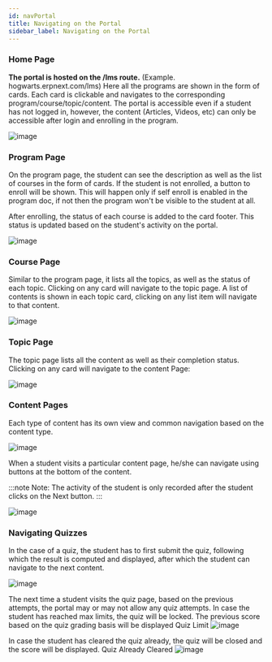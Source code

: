 ```yaml
---
id: navPortal
title: Navigating on the Portal
sidebar_label: Navigating on the Portal
---
```


### Home Page

**The portal is hosted on the /lms route.** (Example. hogwarts.erpnext.com/lms) Here all the programs are shown in the form of cards. Each card is clickable and navigates to the corresponding program/course/topic/content. The portal is accessible even if a student has not logged in, however, the content (Articles, Videos, etc) can only be accessible after login and enrolling in the program.

![image](images/image.jpg)

### Program Page

On the program page, the student can see the description as well as the list of courses in the form of cards. If the student is not enrolled, a button to enroll will be shown. This will happen only if self enroll is enabled in the program doc, if not then the program won't be visible to the student at all.

After enrolling, the status of each course is added to the card footer. This status is updated based on the student's activity on the portal.

![image](images/image.jpg)

### Course Page

Similar to the program page, it lists all the topics, as well as the status of each topic. Clicking on any card will navigate to the topic page. A list of contents is shown in each topic card, clicking on any list item will navigate to that content.

![image](images/image.jpg)

### Topic Page

The topic page lists all the content as well as their completion status. Clicking on any card will navigate to the content Page:

![image](images/image.jpg)

### Content Pages

Each type of content has its own view and common navigation based on the content type.

![image](images/image.jpg)

When a student visits a particular content page, he/she can navigate using buttons at the bottom of the content.

:::note
Note: The activity of the student is only recorded after the student clicks on the Next button.
:::

![image](images/image.jpg)

### Navigating Quizzes

In the case of a quiz, the student has to first submit the quiz, following which the result is computed and displayed, after which the student can navigate to the next content.

![image](images/image.jpg)

The next time a student visits the quiz page, based on the previous attempts, the portal may or may not allow any quiz attempts. In case the student has reached max limits, the quiz will be locked. The previous score based on the quiz grading basis will be displayed Quiz Limit
![image](images/image.jpg)

In case the student has cleared the quiz already, the quiz will be closed and the score will be displayed. Quiz Already Cleared
![image](images/image.jpg)
